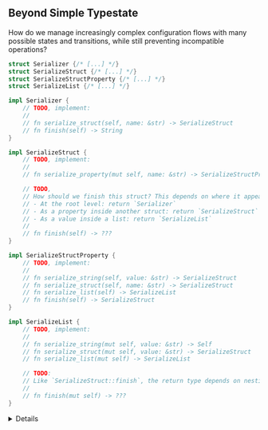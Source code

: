## Beyond Simple Typestate

How do we manage increasingly complex configuration flows with many possible
states and transitions, while still preventing incompatible operations?

```rust
struct Serializer {/* [...] */}
struct SerializeStruct {/* [...] */}
struct SerializeStructProperty {/* [...] */}
struct SerializeList {/* [...] */}

impl Serializer {
    // TODO, implement:
    //
    // fn serialize_struct(self, name: &str) -> SerializeStruct
    // fn finish(self) -> String
}

impl SerializeStruct {
    // TODO, implement:
    //
    // fn serialize_property(mut self, name: &str) -> SerializeStructProperty

    // TODO,
    // How should we finish this struct? This depends on where it appears:
    // - At the root level: return `Serializer`
    // - As a property inside another struct: return `SerializeStruct`
    // - As a value inside a list: return `SerializeList`
    //
    // fn finish(self) -> ???
}

impl SerializeStructProperty {
    // TODO, implement:
    //
    // fn serialize_string(self, value: &str) -> SerializeStruct
    // fn serialize_struct(self, name: &str) -> SerializeStruct
    // fn serialize_list(self) -> SerializeList
    // fn finish(self) -> SerializeStruct
}

impl SerializeList {
    // TODO, implement:
    //
    // fn serialize_string(mut self, value: &str) -> Self
    // fn serialize_struct(mut self, value: &str) -> SerializeStruct
    // fn serialize_list(mut self) -> SerializeList

    // TODO:
    // Like `SerializeStruct::finish`, the return type depends on nesting.
    //
    // fn finish(mut self) -> ???
}
```

<details>

- Building on our previous serializer, we now want to support **nested
  structures** and **lists**.

- However, this introduces both **duplication** and **structural complexity**.

- Even more critically, we now hit a **type system limitation**: we cannot
  cleanly express what `finish()` should return without duplicating variants for
  every nesting context (e.g. root, struct, list).

- To better understand this limitation, let’s map the valid transitions:

```bob
    +-----------+   +---------+------------+-----+
    |           |   |         |            |     |
    V           |   V         |            V     |
                +                                |
serializer --> structure --> property --> list +-+

    |           |   ^           |          ^
    V           |   |           |          |
                |   +-----------+          |
  String        |                          |
                +--------------------------+
```

- From this diagram, we can observe:
  - The transitions are recursive
  - The return types depend on _where_ a substructure or list appears
  - Each context requires a return path to its parent

- With only concrete types, this becomes unmanageable. Our current approach
  leads to an explosion of types and manual wiring.

- In the next chapter, we’ll see how **generics** let us model recursive flows
  with less boilerplate, while still enforcing valid operations at compile time.

</details>
